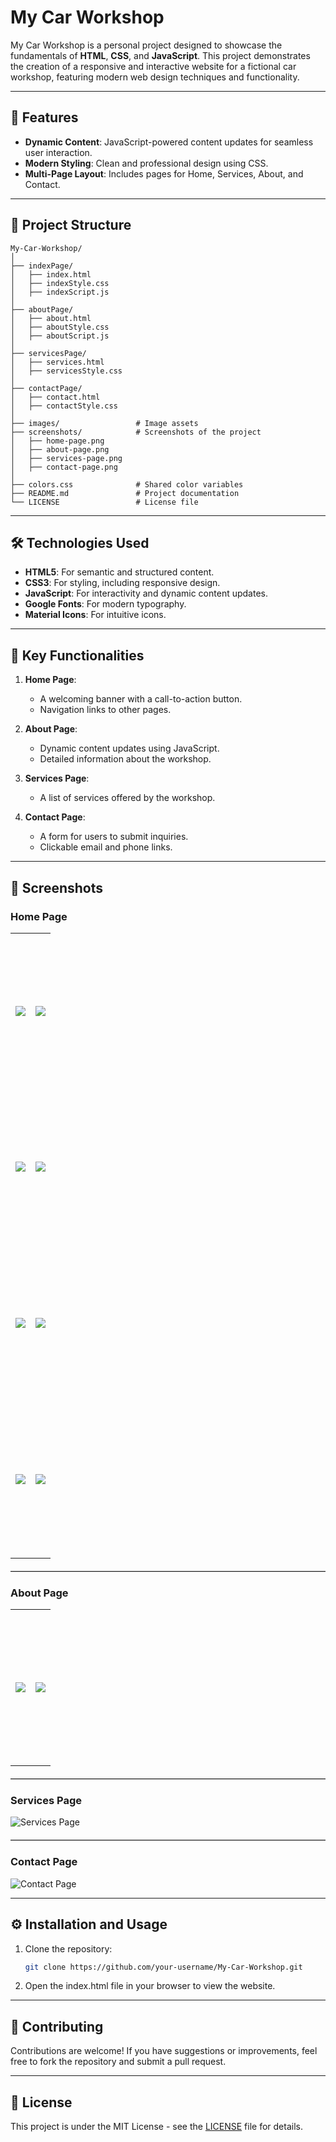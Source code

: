# My Car Workshop

My Car Workshop is a personal project designed to showcase the fundamentals of **HTML**, **CSS**, and **JavaScript**. This project demonstrates the creation of a responsive and interactive website for a fictional car workshop, featuring modern web design techniques and functionality.

---

## 🚀 Features

- **Dynamic Content**: JavaScript-powered content updates for seamless user interaction.
- **Modern Styling**: Clean and professional design using CSS.
- **Multi-Page Layout**: Includes pages for Home, Services, About, and Contact.

---

## 📂 Project Structure

```
My-Car-Workshop/
│
├── indexPage/
│   ├── index.html
│   ├── indexStyle.css
│   ├── indexScript.js
│
├── aboutPage/
│   ├── about.html
│   ├── aboutStyle.css
│   ├── aboutScript.js
│
├── servicesPage/
│   ├── services.html
│   ├── servicesStyle.css
│
├── contactPage/
│   ├── contact.html
│   ├── contactStyle.css
│
├── images/                 # Image assets
├── screenshots/            # Screenshots of the project
│   ├── home-page.png
│   ├── about-page.png
│   ├── services-page.png
│   ├── contact-page.png
│
├── colors.css              # Shared color variables
├── README.md               # Project documentation
└── LICENSE                 # License file
```

---

## 🛠️ Technologies Used

- **HTML5**: For semantic and structured content.
- **CSS3**: For styling, including responsive design.
- **JavaScript**: For interactivity and dynamic content updates.
- **Google Fonts**: For modern typography.
- **Material Icons**: For intuitive icons.

---

## 🌟 Key Functionalities

1. **Home Page**:
   - A welcoming banner with a call-to-action button.
   - Navigation links to other pages.

2. **About Page**:
   - Dynamic content updates using JavaScript.
   - Detailed information about the workshop.

3. **Services Page**:
   - A list of services offered by the workshop.

4. **Contact Page**:
   - A form for users to submit inquiries.
   - Clickable email and phone links.

---

## 📸 Screenshots

### Home Page
<table>
  <tr height="250px">
    <td><img src="screenshots/HomePage1.png"></td>
    <td><img src="screenshots/HomePage2.png"></td>
  </tr>
  <tr height="250px">
    <td><img src="screenshots/HomePage3.png"></td>
    <td><img src="screenshots/HomePage4.png"></td>
  </tr>
  <tr height="250px">
    <td><img src="screenshots/HomePage5.png"></td>
    <td><img src="screenshots/HomePage6.png"></td>
  </tr>
  <tr height="250px">
    <td><img src="screenshots/HomePage7.png"></td>
    <td><img src="screenshots/HomePage8.png"></td>
  </tr>
</table>

<hr style="border-bottom: 0.1px solid #ccc; margin: 20px 0;">

### About Page
<table>
  <tr height="250px">
    <td><img src="screenshots/AboutPage1.png"></td>
    <td><img src="screenshots/AboutPage2.png"></td>
  </tr>
</table>

<hr style="border-bottom: 0.1px solid #ccc; margin: 20px 0;">

### Services Page
![Services Page](screenshots/ServicesPage.png)

<hr style="border-bottom: 0.1px solid #ccc; margin: 20px 0;">

### Contact Page
![Contact Page](screenshots/ContactPage.png)

---

## ⚙️ Installation and Usage

1. Clone the repository:
   ```bash
   git clone https://github.com/your-username/My-Car-Workshop.git
2. Open the index.html file in your browser to view the website.

---

## 🤝 Contributing
Contributions are welcome! If you have suggestions or improvements, feel free to fork the repository and submit a pull request.

---

## 📜 License
This project is under the MIT License - see the [LICENSE](./LICENSE) file for details.